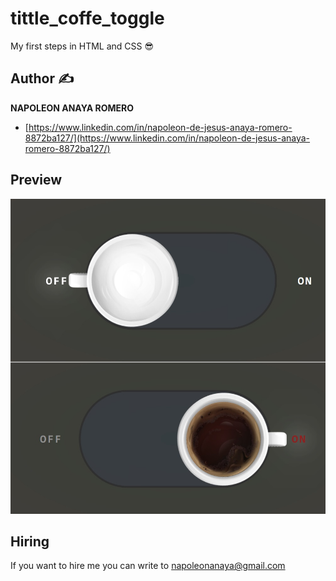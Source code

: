 # tittle_coffe_toggle
My first steps in HTML and CSS 😎

## Author ✍

**NAPOLEON ANAYA ROMERO**

-	[https://www.linkedin.com/in/napoleon-de-jesus-anaya-romero-8872ba127/](https://www.linkedin.com/in/napoleon-de-jesus-anaya-romero-8872ba127/)

## Preview

![..](https://github.com/alucart2005/tittle_coffe_toggle/blob/main/img/preview.jpg?raw=true)

## Hiring 
If you want to hire me you can write to napoleonanaya@gmail.com
